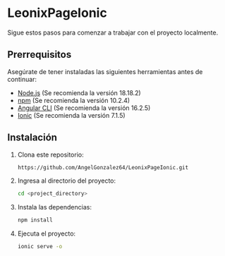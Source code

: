 # LeonixPageIonic

Sigue estos pasos para comenzar a trabajar con el proyecto localmente.

## Prerrequisitos

Asegúrate de tener instaladas las siguientes herramientas antes de continuar:

- [Node.js](https://nodejs.org/) (Se recomienda la versión 18.18.2)
- [npm](https://www.npmjs.com/) (Se recomienda la versión 10.2.4)
- [Angular CLI](https://angular.io/cli) (Se recomienda la versión 16.2.5)
- [Ionic](https://ionicframework.com/) (Se recomienda la versión 7.1.5)

## Instalación

1. Clona este repositorio:

   ```bash
   https://github.com/AngelGonzalez64/LeonixPageIonic.git
   
2. Ingresa al directorio del proyecto:
   ```bash
   cd <project_directory>
   
3. Instala las dependencias:
   ```bash
   npm install

4. Ejecuta el proyecto:
   ```bash
   ionic serve -o
